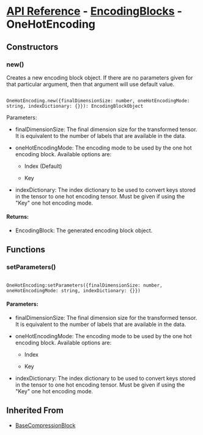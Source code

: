 # [API Reference](../../API.md) - [EncodingBlocks](../EncodingBlocks.md) - OneHotEncoding

## Constructors

### new()

Creates a new encoding block object. If there are no parameters given for that particular argument, then that argument will use default value.

```

OneHotEncoding.new({finalDimensionSize: number, oneHotEncodingMode: string, indexDictionary: {}}): EncodingBlockObject

```

Parameters:

* finalDimensionSize: The final dimension size for the transformed tensor. It is equivalent to the number of labels that are available in the data.

* oneHotEncodingMode: The encoding mode to be used by the one hot encoding block. Available options are:

	* Index (Default)

	* Key

* indexDictionary: The index dictionary to be used to convert keys stored in the tensor to one hot encoding tensor. Must be given if using the "Key" one hot encoding mode.

#### Returns:

* EncodingBlock: The generated encoding block object.

## Functions

### setParameters()

```

OneHotEncoding:setParameters({finalDimensionSize: number, oneHotEncodingMode: string, indexDictionary: {}})

```

#### Parameters:

* finalDimensionSize: The final dimension size for the transformed tensor. It is equivalent to the number of labels that are available in the data.

* oneHotEncodingMode: The encoding mode to be used by the one hot encoding block. Available options are:

	* Index

	* Key

* indexDictionary: The index dictionary to be used to convert keys stored in the tensor to one hot encoding tensor. Must be given if using the "Key" one hot encoding mode.

## Inherited From

* [BaseCompressionBlock](BaseCompressionBlock.md)
